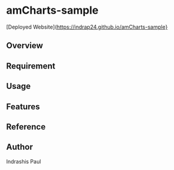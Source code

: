 # amCharts-sample 

[Deployed Website](https://indrap24.github.io/amCharts-sample}

## Overview


## Requirement


## Usage


## Features


## Reference


## Author
Indrashis Paul
